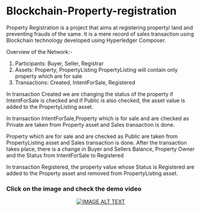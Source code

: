 # Blockchain-Property-registration
<p>Property Registration is a project that aims at registering property/ land and preventing frauds of the same.
It is a mere record of sales transaction using Blockchain technology developed using Hyperledger Composer.</p>

Overview of the Network:-
1. Participants: Buyer, Seller, Registrar
2. Assets: Property, PropertyListing
PropertyListing will contain only property which are for sale
3. Transactions: Created, IntentForSale, Registered <br>
<p>In transaction Created we are changing the status of the property if IntentForSale is checked and if Public is also checked, the asset value is added to the PropertyListing asset.<br/></p>
<p>In transaction IntentForSale,Property which is for sale and are checked as Private are taken from Property asset and Sales transaction is done. <br></p>
<p>Property which are for sale and are checked as Public are taken from PropertyListing asset and Sales transaction is done. After the transaction takes place, there is a change in Buyer and Sellers Balance, Property Owner and the Status from IntentForSale to Registered<br></p>
<p>In transaction Registered, the property value whose Status is Registered are added to the Property asset and removed from PropertyListing asset.</p>
<h3> Click on the image and check the demo video</h3>
<div align="center">
  <a href="https://drive.google.com/open?id=1Ok1oYLdaGeEBVx7xW7r3TVUEgWTGMJ5M"><img src="https://github.com/mayanku/Blockchain-Property-registration/blob/master/Screenshot%20(94).png" alt="IMAGE ALT TEXT"></a>
</div>
